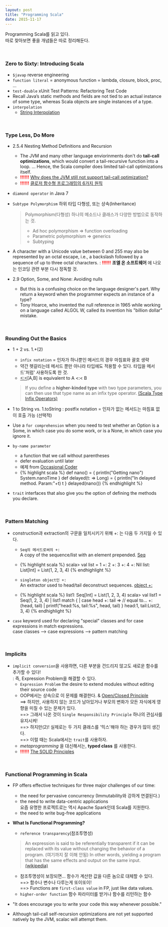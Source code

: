 ```yaml
---
layout: post
title: "Programming Scala"
date: 2015-11-17
---
```


Programming Scala를 읽고 있다.   
따로 찾아보면 좋을 개념들은 따로 정리해둔다.

<br>

### Zero to Sixty: Introducing Scala

- `$javap` reverse engineering
- `function literal` = anonymous function = lambda, closure, block, proc, ...
- `test-double` xUnit Test Patterns: Refactoring Test Code
- Recall Java’s static methods and fields are not tied to an actual instance of some type, whereas Scala objects are single instances of a type.
- `interpolation`
   - [String Interpolation](http://docs.scala-lang.org/overviews/core/string-interpolation.html)

<br>

### Type Less, Do More
- 2.5.4 Nesting Method Definitions and Recursion
  - The JVM and many other language enviorinments don't do **tail-call optimizations**, which would convert a tail-recursive function into a loop. ... Hence, the Scala compiler does limited tail-call optimizations itself.
  - <b style="color:red">!!!!!!</b> [Why does the JVM still not support tail-call optimization?](http://stackoverflow.com/questions/3616483/why-does-the-jvm-still-not-support-tail-call-optimization/3682044#3682044)
  - <b style="color:red">!!!!!!</b> [클로저 함수형 프로그래밍의 6가지 원칙](http://autonomist.tistory.com/20)
- `diamond operator` in Java 7
- `Subtype Polymorphism` 하위 타입 다형성, 또는 상속(Inheritance)

  > Polymorphism(다형성) 하나의 메소드나 클래스가 다양한 방법으로 동작하는 것.   
  > - Ad hoc polymorphism => function overloading   
  > - Parametric polymorphism => generics   
  > - Subtyping

- A character with a Unicode value between 0 and 255 may also be represented by an octal escape, i.e., a backslash followed by a sequence of up to three octal characters.
: <b style="color:red">!!!!!!</b> **조엘 온 소프트웨어** 에 나오는 인코딩 관련 부분 다시 정독할 것.
- 2.9 Option, Some, and None: Avoiding nulls
  - But this is a confusing choice on the language designer's part. Why return a keyword when the programmer expects an instance of a type?
  - Tony Hoarce, who invented the null reference in 1965 while working on a language called ALGOL W, called its invention his "billion dollar" mistake.

<br>

### Rounding Out the Basics
- 1 + 2 vs. 1.+(2)
  - `infix notation` = 인자가 하나뿐인 메서드의 경우 마침표와 괄호 생략
  - 약간 헷갈리는데 메서드 뿐만 아니라 타입에도 적용할 수 있다. 타입을 메서드'처럼' 사용하도록 한 것.
  - [<:<](http://www.scala-lang.org/api/current/#scala.Predef$$$less$colon$less)[A,B] is equivalent to A <:< B

  > If you define a **higher-kinded type** with two type parameters, you can then use that type name as an infix type operator. [(Scala Type Infix Operators)](http://jim-mcbeath.blogspot.kr/2008/11/scala-type-infix-operators.html)

- 1 to String vs. 1.toString
: postfix notation = 인자가 없는 메서드는 마침표 없이 호출 가능 (선택적)
- Use a `for comprehension` when you need to test whether an Option is a Some, in which case you do some work, or is a None, in which case you ignore it.
- `by-name parameter`
   - a function that we call without parentheses
   - defer evaluation until later
   - 예제 from [Occasional Coder](http://locrianmode.blogspot.kr/2011/07/scala-by-name-parameter.html)
   - {% highlight scala %}
def nano() = {
    println("Getting nano")
    System.nanoTime
}
def delayed(t: => Long) = {
    println("In delayed method. Param:"+t)
    t
}
delayed(nano())
{% endhighlight %}

- `trait` interfaces that also give you the option of defining the methods you declare.

<br>

### Pattern Matching
- construction과 extraction의 구문을 일치시키기 위해 +: 는 다음 두 가지일 수 있다.
  - `Seq의 메서드로써의 +:`
  <br>A copy of the sequence/list with an element prepended. [Seq](http://www.scala-lang.org/api/current/#scala.collection.Seq)
  - {% highlight scala %}
scala> val list = 1 +: 2 +: 3 +: 4 +: Nil
list: List[Int] = List(1, 2, 3, 4)
{% endhighlight %}

  - `singleton object인 +:`
  <br>An extractor used to head/tail deconstruct sequences. [object +:](http://www.scala-lang.org/api/current/#scala.collection.$plus$colon$)
  - {% highlight scala %}
list1: Seq[Int] = List(1, 2, 3, 4)
scala> val list1 = Seq(1, 2, 3, 4)
     | list1 match {
     | case head +: tail => // equal to... +:(head, tail)
     | printf("head:%s, tail:%s", head, tail) }
head:1, tail:List(2, 3, 4)
{% endhighlight %}

- `case` keyword used for declaring "special" classes and for case expressions in match expressions.
<br>case classes --> case expressions --> pattern matching

<br>

### Implicits
- `implicit conversion`을 사용하면, 다른 부분을 건드리지 않고도 새로운 함수를 추가할 수 있다!   
: 즉, Expression Problem을 해결할 수 있다.
  - `Expression Problem` the desire to extend modules without editing their source code
  - OOP에서는 상속으로 이 문제를 해결한다. & [Open/Closed Principle](https://ko.wikipedia.org/wiki/%EA%B0%9C%EB%B0%A9-%ED%8F%90%EC%87%84_%EC%9B%90%EC%B9%99)   
  ==> 하지만, 사용하지 않는 코드가 남아있거나 부모의 변화가 모든 자식에게 영향을 미칠 수 있는 문제가 있다.   
  ==> 그래서 나온 것이 `Single Responsibility Principle` 하나의 관심사를 유지시켜!   
  ==> 하지만(2)! 실제로는 두 가지 클래스를 '믹스'해야 하는 경우가 많이 생긴다.  
  ==> 이럴 때는 Scala에서는 `trait`를 사용하자.
  - *metaprogramming* 을 대신해서는, **typed class** 를 사용한다.
  - <b style="color:red">!!!!!!</b> [The SOLID Principles](http://code.tutsplus.com/series/the-solid-principles--cms-634)

<br>

### Functional Programming in Scala
- FP offers effective techniques for three major challenges of our time:
  - the need for pervasive concurrency (Immutability와 강하게 연결된다.)
  - the need to write data-centric applications
  <br>요즘 유명한 프로젝트로는 역시 Apache Spark인데 Scala를 지원한다.
  - the need to write bug-free applications
- **What Is Functional Programming?**
  - `reference transparency`(참조투명성)

  > An expression is said to be referentially transparent if it can be replaced with its value without changing the behavior of a program. (여기까지 잘 이해 안됨) In other words, yielding a program that has the same effects and output on the same input. [(wikipedia)](https://en.wikipedia.org/wiki/Referential_transparency)

    - 참조투명성이 보장되면... 함수가 계산한 값을 다른 놈으로 대체할 수 있다.   
    ==> 함수나 변수나 다루는게 또이또이!   
    ==> Functions are `first-class value` in FP, just like data values.
    - `higher-order function` 함수 파라미터를 받거나 함수를 리턴하는 함수
- "It does encourage you to write your code this way whenever possible."
- Although tail-call self-recursion optimizations are not yet supported natively by the JVM, scalac will attempt them.
